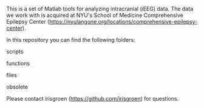 This is a set of Matlab tools for analyzing intracranial (iEEG) data. The data we work with is acquired at NYU's School of Medicine Comprehensive Epilepsy Center (https://nyulangone.org/locations/comprehensive-epilepsy-center). 

In this repository you can find the following folders:

scripts

functions

files

obsolete

Please contact irisgroen (https://github.com/irisgroen) for questions.

